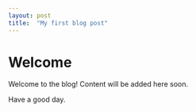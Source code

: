 ```yaml
---
layout: post
title:  "My first blog post"
---
```


# Welcome

Welcome to the blog! Content will be added here soon.

Have a good day.

